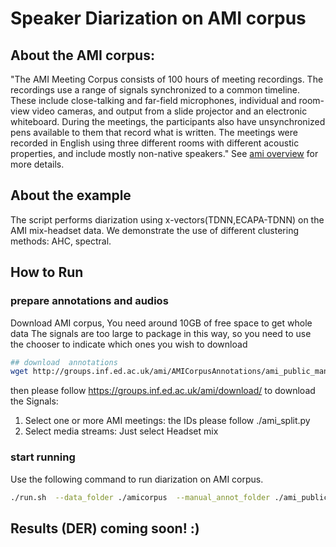 # Speaker Diarization on AMI corpus

## About the AMI corpus:
"The AMI Meeting Corpus consists of 100 hours of meeting recordings. The recordings use a range of signals synchronized to a common timeline. These include close-talking and far-field microphones, individual and room-view video cameras, and output from a slide projector and an electronic whiteboard. During the meetings, the participants also have unsynchronized pens available to them that record what is written. The meetings were recorded in English using three different rooms with different acoustic properties, and include mostly non-native speakers." See [ami overview](http://groups.inf.ed.ac.uk/ami/corpus/overview.shtml) for more details.

## About the example
The script performs diarization using x-vectors(TDNN,ECAPA-TDNN) on the AMI mix-headset data. We demonstrate the use of different clustering methods: AHC, spectral.

## How to Run
### prepare annotations and audios
Download AMI corpus, You need around 10GB of free space to get whole data
The signals are too large to package in this way, so you need to use the chooser to indicate which ones you wish to download

```bash
## download  annotations
wget http://groups.inf.ed.ac.uk/ami/AMICorpusAnnotations/ami_public_manual_1.6.2.zip && unzip ami_public_manual_1.6.2.zip
```

then please follow https://groups.inf.ed.ac.uk/ami/download/ to download the Signals:
1) Select one or more AMI meetings: the IDs please follow ./ami_split.py
2) Select media streams: Just select Headset mix

### start running
Use the following command to run diarization on AMI corpus.
```bash
./run.sh  --data_folder ./amicorpus  --manual_annot_folder ./ami_public_manual_1.6.2
```

## Results (DER) coming soon! :)
